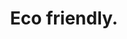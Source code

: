 ---
layout: page
title: Eco friendly.
cardVisualURL: https://raw.githubusercontent.com/V-Squared/V-Squared.github.io/master/images/titles/plan/plan-index.png
color: green
---